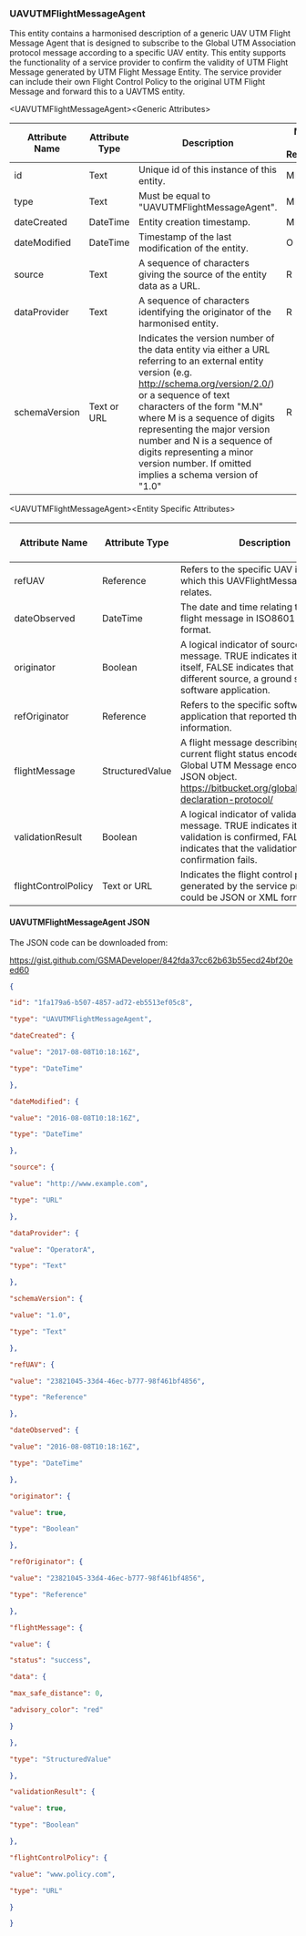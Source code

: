 ### UAVUTMFlightMessageAgent

This entity contains a harmonised description of a generic UAV UTM Flight
Message Agent that is designed to subscribe to the Global UTM Association
protocol message according to a specific UAV entity. This entity supports the
functionality of a service provider to confirm the validity of UTM Flight
Message generated by UTM Flight Message Entity. The service provider can include
their own Flight Control Policy to the original UTM Flight Message and forward
this to a UAVTMS entity.

&lt;UAVUTMFlightMessageAgent&gt;&lt;Generic Attributes&gt;

| Attribute Name | Attribute Type | Description                                                                                                                                                                                                                                                                                                                                                                               | Mandatory/ Optional/ Recommended | May be Null |
|----------------|----------------|-------------------------------------------------------------------------------------------------------------------------------------------------------------------------------------------------------------------------------------------------------------------------------------------------------------------------------------------------------------------------------------------|----------------------------------|-------------|
| id             | Text           | Unique id of this instance of this entity.                                                                                                                                                                                                                                                                                                                                                | M                                | N           |
| type           | Text           | Must be equal to "UAVUTMFlightMessageAgent".                                                                                                                                                                                                                                                                                                                                              | M                                | N           |
| dateCreated    | DateTime       | Entity creation timestamp.                                                                                                                                                                                                                                                                                                                                                                | M                                | N           |
| dateModified   | DateTime       | Timestamp of the last modification of the entity.                                                                                                                                                                                                                                                                                                                                         | O                                | Y           |
| source         | Text           | A sequence of characters giving the source of the entity data as a URL.                                                                                                                                                                                                                                                                                                                   | R                                | Y           |
| dataProvider   | Text           | A sequence of characters identifying the originator of the harmonised entity.                                                                                                                                                                                                                                                                                                             | R                                | Y           |
| schemaVersion  | Text or URL    | Indicates the version number of the data entity via either a URL referring to an external entity version (e.g. <http://schema.org/version/2.0/>) or a sequence of text characters of the form "M.N" where M is a sequence of digits representing the major version number and N is a sequence of digits representing a minor version number. If omitted implies a schema version of "1.0" | R                                | Y           |

&lt;UAVUTMFlightMessageAgent&gt;&lt;Entity Specific Attributes&gt;

| Attribute Name      | Attribute Type  | Description                                                                                                                                                                     | Mandatory/ Optional/ Recommended | May be Null |
|---------------------|-----------------|---------------------------------------------------------------------------------------------------------------------------------------------------------------------------------|----------------------------------|-------------|
| refUAV              | Reference       | Refers to the specific UAV instance to which this UAVFlightMessage record relates.                                                                                              | M                                | N           |
| dateObserved        | DateTime        | The date and time relating to this UTM flight message in ISO8601 UTC format.                                                                                                    | M                                | N           |
| originator          | Boolean         | A logical indicator of source of the message. TRUE indicates it is the UAV itself, FALSE indicates that it is a different source, a ground station software application.        | M                                | N           |
| refOriginator       | Reference       | Refers to the specific software application that reported the information.                                                                                                      | O                                | Y           |
| flightMessage       | StructuredValue | A flight message describing the current flight status encoded as a Global UTM Message encoded as a JSON object. <https://bitbucket.org/global_utm/flight-declaration-protocol/> | M                                | N           |
| validationResult    | Boolean         | A logical indicator of validation of the message. TRUE indicates it is the validation is confirmed, FALSE indicates that the validation confirmation fails.                     | M                                | N           |
| flightControlPolicy | Text or URL     | Indicates the flight control policy generated by the service provider. It could be JSON or XML format.                                                                          | R                                | Y           |

#### UAVUTMFlightMessageAgent JSON

The JSON code can be downloaded from:

https://gist.github.com/GSMADeveloper/842fda37cc62b63b55ecd24bf20eed60
```json
{

"id": "1fa179a6-b507-4857-ad72-eb5513ef05c8",

"type": "UAVUTMFlightMessageAgent",

"dateCreated": {

"value": "2017-08-08T10:18:16Z",

"type": "DateTime"

},

"dateModified": {

"value": "2016-08-08T10:18:16Z",

"type": "DateTime"

},

"source": {

"value": "http://www.example.com",

"type": "URL"

},

"dataProvider": {

"value": "OperatorA",

"type": "Text"

},

"schemaVersion": {

"value": "1.0",

"type": "Text"

},

"refUAV": {

"value": "23821045-33d4-46ec-b777-98f461bf4856",

"type": "Reference"

},

"dateObserved": {

"value": "2016-08-08T10:18:16Z",

"type": "DateTime"

},

"originator": {

"value": true,

"type": "Boolean"

},

"refOriginator": {

"value": "23821045-33d4-46ec-b777-98f461bf4856",

"type": "Reference"

},

"flightMessage": {

"value": {

"status": "success",

"data": {

"max_safe_distance": 0,

"advisory_color": "red"

}

},

"type": "StructuredValue"

},

"validationResult": {

"value": true,

"type": "Boolean"

},

"flightControlPolicy": {

"value": "www.policy.com",

"type": "URL"

}

}
```